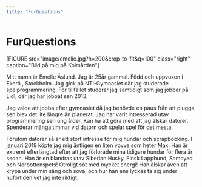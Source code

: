 ```yaml
---
title: "FurQuestions"
---
```

FurQuestions
=========================


[FIGURE src="image/emelie.jpg?h=200&crop-to-fit&q=100" class="right" caption="Bild på mig på Kolmården"]

Mitt namn är Emelie Åslund. Jag är 25år gammal. Född och uppvuxen i Ekerö , Stockholm. Jag gick på NTI-Gymnasiet där jag studerade spelprogrammering. För tillfället studerar jag samtidigt som jag jobbar på Lidl, där jag har jobbat sen 2013.  

Jag valde att jobba efter gymnasiet då jag behövde en paus från att plugga, sen blev det lite längre än planerat. Jag har varit intresserad utav programmering sen ung ålder. Kan ha att göra med att jag älskar datorer. Spenderar många timmar vid datorn och spelar spel för det mesta.  

Förutom datorer så är ett stort intresse för mig hundar och scrapbooking. I januari 2019 köpte jag mig äntligen en liten vovve som heter Max. Han är extremt efterlängtad efter att jag förlorade mina tidigare hundar för flera år sedan. Han är en blandras utav Siberian Husky, Finsk Lapphund, Samoyed och Norbottenspets! Otroligt söt med mycket energi! Han älskar även att krypa under min säng och sova, och hur han ens lyckas ta sig under nuförtiden vet jag inte riktigt.
